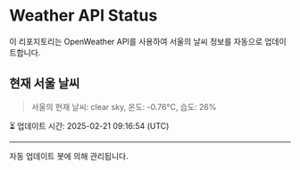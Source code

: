 
# Weather API Status

이 리포지토리는 OpenWeather API를 사용하여 서울의 날씨 정보를 자동으로 업데이트합니다.

## 현재 서울 날씨
> 서울의 현재 날씨: clear sky, 온도: -0.76°C, 습도: 26%

⏳ 업데이트 시간: 2025-02-21 09:16:54 (UTC)

---
자동 업데이트 봇에 의해 관리됩니다.
